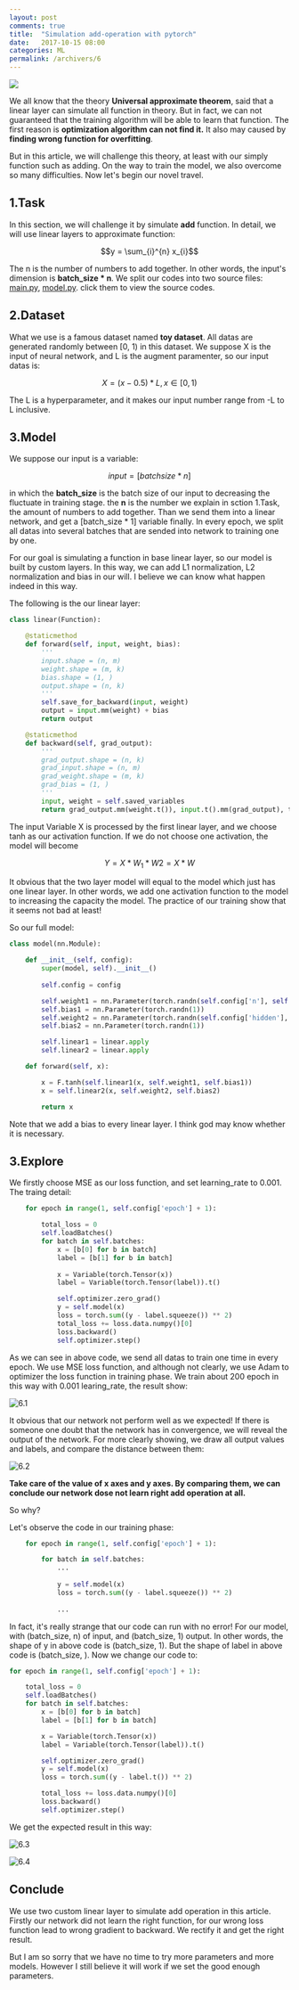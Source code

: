 ```yaml
---
layout: post
comments: true
title:  "Simulation add-operation with pytorch"
date:   2017-10-15 08:00
categories: ML
permalink: /archivers/6
---
```


![](/image/6.4.png)

We all know that the theory **Universal approximate theorem**, said that a linear layer can simulate all function in theory. But in fact, we can not guaranteed that the training algorithm will be able to learn that function. The first reason is **optimization algorithm can not find it.** It also may caused by **finding wrong function for overfitting**.

<!--more-->

But in this article, we will challenge this theory, at least with our simply function such as adding. On the way to train the model, we also overcome so many difficulties. Now let's begin our novel travel.

## 1.Task

In this section, we will challenge it by simulate **add** function. In detail, we will use linear layers to approximate function:

$$y = \sum_{i}^{n} x_{i}$$

The n is the number of numbers to add together. In other words, the input's dimension is **batch_size * n**.
We split our codes into two source files: [main.py](#), [model.py](#). click them to view the source codes.


## 2.Dataset

What we use is a famous dataset named **toy dataset**. All datas are generated randomly between [0, 1) in this dataset. We suppose X is the input of neural network, and L is the augment paramenter, so our input datas is:

$$X = (x - 0.5) * L, x \in [0, 1)$$

The L is a hyperparameter, and it makes our input number range from -L to L inclusive.


## 3.Model

We suppose our input is a variable:

$$input = [batchsize * n]$$

in which the **batch_size** is the batch size of our input to decreasing the fluctuate in training stage. the **n** is the number we explain in sction 1.Task, the amount of numbers to add together. Than we send them into a linear network, and get a [batch_size * 1] variable finally. In every epoch, we split all datas into several batches that are sended into network to training one by one.


For our goal is simulating a function in base linear layer, so our model is built by custom layers. In this way, we can add L1 normalization, L2 normalization and bias in our will. I believe we can know what happen indeed in this way. 

The following is the our linear layer:

```python
class linear(Function):

    @staticmethod
    def forward(self, input, weight, bias):
        '''
        input.shape = (n, m)
        weight.shape = (m, k)
        bias.shape = (1, )
        output.shape = (n, k)
        '''
        self.save_for_backward(input, weight)
        output = input.mm(weight) + bias
        return output

    @staticmethod
    def backward(self, grad_output):
        '''
        grad_output.shape = (n, k)
        grad_input.shape = (n, m)
        grad_weight.shape = (m, k)
        grad_bias = (1, )
        '''
        input, weight = self.saved_variables
        return grad_output.mm(weight.t()), input.t().mm(grad_output), torch.sum(grad_output)
```

The input Variable X is processed by the first linear layer, and we choose tanh as our activation function. If we do not choose one activation, the model will become

$$Y = X * W_{1} * W{2} = X * W$$

It obvious that the two layer model will equal to the model which just has one linear layer. In other words, we add one activation function to the model to increasing the capacity the model. The practice of our training show that it seems not bad at least!

So our full model:

```python
class model(nn.Module):

    def __init__(self, config):
        super(model, self).__init__()
        
        self.config = config

        self.weight1 = nn.Parameter(torch.randn(self.config['n'], self.config['hidden']))
        self.bias1 = nn.Parameter(torch.randn(1))
        self.weight2 = nn.Parameter(torch.randn(self.config['hidden'], 1))
        self.bias2 = nn.Parameter(torch.randn(1))

        self.linear1 = linear.apply
        self.linear2 = linear.apply

    def forward(self, x):

        x = F.tanh(self.linear1(x, self.weight1, self.bias1))
        x = self.linear2(x, self.weight2, self.bias2)

        return x
```

Note that we add a bias to every linear layer. I think god may know whether it is necessary.

## 3.Explore

We firstly choose MSE as our loss function, and set learning_rate to 0.001. The traing detail:

```python
    for epoch in range(1, self.config['epoch'] + 1):

        total_loss = 0
        self.loadBatches()
        for batch in self.batches:
            x = [b[0] for b in batch]
            label = [b[1] for b in batch]
            
            x = Variable(torch.Tensor(x))
            label = Variable(torch.Tensor(label)).t()

            self.optimizer.zero_grad()
            y = self.model(x)
            loss = torch.sum((y - label.squeeze()) ** 2)
            total_loss += loss.data.numpy()[0]
            loss.backward()
            self.optimizer.step()
```

As we can see in above code, we send all datas to train one time in every epoch. We use MSE loss function, and although not clearly, we use Adam to optimizer the loss function in training phase. We train about 200 epoch in this way with 0.001 learing_rate, the result show:

![6.1](/image/6.1.png)

It obvious that our network not perform well as we expected! If there is someone one doubt that the network has in convergence, we will reveal the output of the network. For more clearly showing, we draw all output values and labels, and compare the distance between them:

![6.2](/image/6.2.png)

**Take care of the value of x axes and y axes. By comparing them, we can conclude our network dose not learn right add operation at all.**

So why?

Let's observe the code in our training phase:

```python
    for epoch in range(1, self.config['epoch'] + 1):

        for batch in self.batches:
            ...
            
            y = self.model(x)
            loss = torch.sum((y - label.squeeze()) ** 2)
            
            ...
```

In fact, it's really strange that our code can run with no error! For our model, with (batch_size, n) of input, and (batch_size, 1) output. In other words, the shape of y in above code is (batch_size, 1). But the shape of label in above code is (batch_size, ). Now we change our code to:

```python
for epoch in range(1, self.config['epoch'] + 1):

    total_loss = 0
    self.loadBatches()
    for batch in self.batches:
        x = [b[0] for b in batch]
        label = [b[1] for b in batch]

        x = Variable(torch.Tensor(x))
        label = Variable(torch.Tensor(label)).t()

        self.optimizer.zero_grad()
        y = self.model(x)
        loss = torch.sum((y - label.t()) ** 2)

        total_loss += loss.data.numpy()[0]
        loss.backward()
        self.optimizer.step()
```

We get the expected result in this way:

![6.3](/image/6.3.png)

![6.4](/image/6.4.png)

## Conclude

We use two custom linear layer to simulate add operation in this article. Firstly our network did not learn the right function, for our wrong loss function lead to wrong gradient to backward. We rectify it and get the right result.

But I am so sorry that we have no time to try more parameters and more models. However I still believe it will work if we set the good enough parameters.
